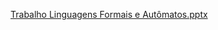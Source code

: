 [Trabalho Linguagens Formais e Autômatos.pptx](https://github.com/user-attachments/files/19255304/Trabalho.Linguagens.Formais.e.Automatos.pptx)
